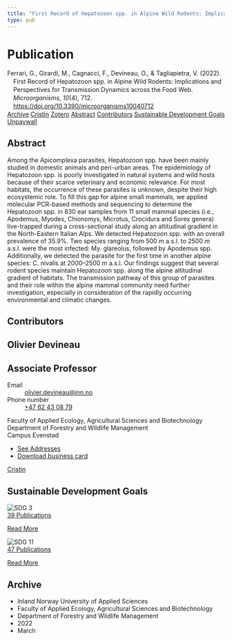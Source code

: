 ```yaml
---
title: "First Record of Hepatozoon spp. in Alpine Wild Rodents: Implications and Perspectives for Transmission Dynamics across the Food Web"
type: pub
---
```

<h1>Publication</h1>
<article id="csl-bib-container-5YYKHKYX" class="csl-bib-container">
  <div class="csl-bib-body" style="line-height: 1.35; padding-left: 1em; text-indent:-1em;">
  <div class="csl-entry">Ferrari, G., Girardi, M., Cagnacci, F., Devineau, O., &amp; Tagliapietra, V. (2022). First Record of Hepatozoon spp. in Alpine Wild Rodents: Implications and Perspectives for Transmission Dynamics across the Food Web. <i>Microorganisms</i>, <i>10</i>(4), 712. <a href="https://doi.org/10.3390/microorganisms10040712">https://doi.org/10.3390/microorganisms10040712</a></div>
</div>
  <div class="csl-bib-buttons">
    <a href="#taxonomy-article-5YYKHKYX" class="csl-bib-button">Archive</a>
    <a href="https://app.cristin.no/results/show.jsf?id=2013113" alt="Cristin URL" class="csl-bib-button">Cristin</a>
    <a href="http://zotero.org/groups/5022929/items/5YYKHKYX" alt="Zotero URL" class="csl-bib-button">Zotero</a>
    <a href="#abstract-article-5YYKHKYX" class="csl-bib-button">Abstract</a>
    <a href="#contributors-article-5YYKHKYX" class="csl-bib-button">Contributors</a>
    <a href="#sdg-article-5YYKHKYX" class="csl-bib-button">Sustainable Development Goals</a>
    <a href="https://www.mdpi.com/2076-2607/10/4/712/pdf?version=1648215710" class="csl-bib-button">Unpaywall</a>
  </div>
  <div id="csl-bib-meta-container-5YYKHKYX"></div>
</article>
<div id="csl-bib-meta-5YYKHKYX" class="csl-bib-meta">
  <article id="abstract-article-5YYKHKYX" class="abstract-article">
    <h1>Abstract</h1>
    Among the Apicomplexa parasites, Hepatozoon spp. have been mainly studied in domestic animals and peri-urban areas. The epidemiology of Hepatozoon spp. is poorly investigated in natural systems and wild hosts because of their scarce veterinary and economic relevance. For most habitats, the occurrence of these parasites is unknown, despite their high ecosystemic role. To fill this gap for alpine small mammals, we applied molecular PCR-based methods and sequencing to determine the Hepatozoon spp. in 830 ear samples from 11 small mammal species (i.e., Apodemus, Myodes, Chionomys, Microtus, Crocidura and Sorex genera) live-trapped during a cross-sectional study along an altitudinal gradient in the North-Eastern Italian Alps. We detected Hepatozoon spp. with an overall prevalence of 35.9%. Two species ranging from 500 m a.s.l. to 2500 m a.s.l. were the most infected: My. glareolus, followed by Apodemus spp. Additionally, we detected the parasite for the first time in another alpine species: C. nivalis at 2000–2500 m a.s.l. Our findings suggest that several rodent species maintain Hepatozoon spp. along the alpine altitudinal gradient of habitats. The transmission pathway of this group of parasites and their role within the alpine mammal community need further investigation, especially in consideration of the rapidly occurring environmental and climatic changes.
  </article>
  <article id="contributors-article-5YYKHKYX" class="contributors-article">
    <h1>Contributors</h1>
    <div class="personas">
<div class="vrtx-hinn-person-card">
<div class="photo">
<i class="lar la-user-circle missing-person"></i>
</div>
<div class="info">
<hgroup><h1>Olivier Devineau</h1>
<h2>Associate Professor</h2>
</hgroup><dl>
<dt>Email</dt>
<dd>
<a href="mailto:olivier.devineau@inn.no">olivier.devineau@inn.no</a>
</dd>
<dt>Phone number</dt>
<dd><a href="tel:+4762430879">
+47 62 43 08 79
</a></dd>
</dl>
<p>
Faculty of Applied Ecology, Agricultural Sciences and Biotechnology<br>
Department of Forestry and Wildlife Management<br>
Campus Evenstad
</p>
<ul class="vrtx-hinn-links">
<li><a href="https://www.inn.no/english/find-an-employee/olivier-devineau.html#vrtx-hinn-addresses">See Addresses</a></li>
<li><a href="https://www.inn.no/english/find-an-employee/olivier-devineau.html?vrtx=vcf">Download business card</a></li>
</ul>
</div>
</div>
<a href="https://app.cristin.no/persons/show.jsf?id=598473" alt="Cristin URL" class="personas-cristin">Cristin</a>
</div>
  </article>
  <article id="sdg-article-5YYKHKYX" class="sdg-article">
    <h1>Sustainable Development Goals</h1>
    <div class="sdg-container"><div id="sdg3" class="sdg">
<img src="{{< params subfolder >}}images/sdg/sdg03_en.png" class="image" alt="SDG 3">
<div class="sdg-overlay">
<a href="{{< params subfolder >}}en/archive/?sdg=3#archive" class="sdg-publication-count"><span>39</span> Publications</a>
<p><a href="https://sdgs.un.org/goals/goal3" class="sdg-read-more">Read More</a></p>
</div>
</div> <div id="sdg11" class="sdg">
<img src="{{< params subfolder >}}images/sdg/sdg11_en.png" class="image" alt="SDG 11">
<div class="sdg-overlay">
<a href="{{< params subfolder >}}en/archive/?sdg=11#archive" class="sdg-publication-count"><span>47</span> Publications</a>
<p><a href="https://sdgs.un.org/goals/goal11" class="sdg-read-more">Read More</a></p>
</div>
</div></div>
  </article>
  <article id="taxonomy-article-5YYKHKYX" class="taxonomy-article">
    <h1>Archive</h1>
    <ul>
      <li>Inland Norway University of Applied Sciences</li>
      <li>Faculty of Applied Ecology, Agricultural Sciences and Biotechnology</li>
      <li>Department of Forestry and Wildlife Management</li>
      <li>2022</li>
      <li>March</li>
    </ul>
  </article>
</div>

